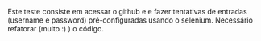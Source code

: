 Este teste consiste em acessar o github e e fazer tentativas de entradas (username e password) pré-configuradas usando o selenium. Necessário refatorar (muito :) ) o código.
